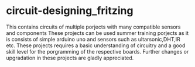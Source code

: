 # circuit-designing_fritzing
This contains circuits of multiple porjects with many compatible sensors and components
These projects can be used summer training porjects as it is consists of simple arduino uno and sensors such as ultarsonic,DHT,IR etc.
These projects requires a basic understanding of circuitry and a good skill level for the porgramming of the respective boards.
Further changes or upgradation in these projects are gladly appreciated.
